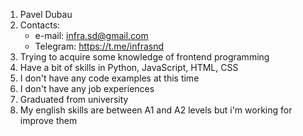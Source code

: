 1. Pavel Dubau
2. Contacts:
    * e-mail: <infra.sd@gmail.com>
    * Telegram: <https://t.me/infrasnd>
3. Trying to acquire some knowledge of frontend programming
4. Have a bit of skills in Python, JavaScript, HTML, CSS
5. I don't have any code examples at this time
6. I don't have any job experiences
7. Graduated from university
8. My english skills are between A1 and A2 levels but i'm working for improve them
